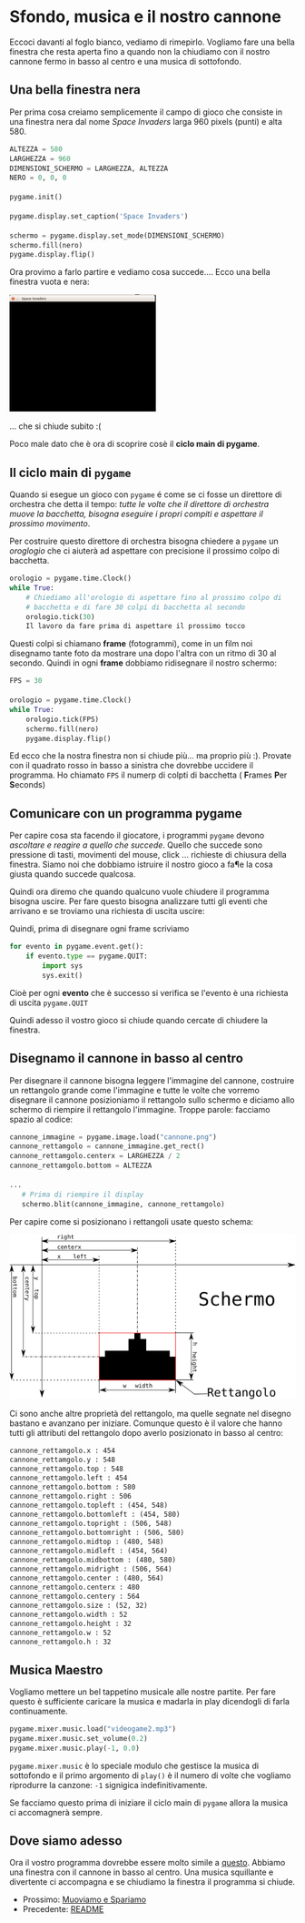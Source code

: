 # Sfondo, musica e il nostro cannone

Eccoci davanti al foglo bianco, vediamo di rimepirlo. Vogliamo fare una bella finestra che resta aperta fino a quando 
non la chiudiamo con il nostro cannone fermo in basso al centro e una musica di sottofondo.

## Una bella finestra nera

Per prima cosa creiamo semplicemente il campo di gioco che consiste in una finestra nera dal nome *Space Invaders* 
larga 960 pixels (punti) e alta 580.

```python
ALTEZZA = 580
LARGHEZZA = 960
DIMENSIONI_SCHERMO = LARGHEZZA, ALTEZZA
NERO = 0, 0, 0

pygame.init()

pygame.display.set_caption('Space Invaders')

schermo = pygame.display.set_mode(DIMENSIONI_SCHERMO)
schermo.fill(nero)
pygame.display.flip()
```

Ora provimo a farlo partire e vediamo cosa succede.... Ecco una bella finestra vuota e nera:

![Finestra vuota e nera](vuoto.png)

... che si chiude subito :(

Poco male dato che è ora di scoprire cosè il **ciclo main di pygame**.

## Il ciclo main di `pygame`

Quando si esegue un gioco con `pygame` é come se ci fosse un direttore di orchestra che detta il tempo: *tutte le 
volte che il direttore di orchestra muove la bacchetta, bisogna eseguire i propri compiti e aspettare il prossimo 
movimento*.

Per costruire questo direttore di orchestra bisogna chiedere a `pygame` un *oroglogio* che ci aiuterà ad aspettare con
precisione il prossimo colpo di bacchetta.

```python
orologio = pygame.time.Clock()
while True:
    # Chiediamo all'orologio di aspettare fino al prossimo colpo di 
    # bacchetta e di fare 30 colpi di bacchetta al secondo
    orologio.tick(30)
    Il lavoro da fare prima di aspettare il prossimo tocco
```

Questi colpi si chiamano **frame** (fotogrammi), come in un film noi disegnamo tante foto da mostrare una dopo l'altra
con un ritmo di 30 al secondo. Quindi in ogni **frame** dobbiamo ridisegnare il nostro schermo:

```python
FPS = 30

orologio = pygame.time.Clock()
while True:
    orologio.tick(FPS)
    schermo.fill(nero)
    pygame.display.flip()
```    

Ed ecco che la nostra finestra non si chiude più... ma proprio più :). Provate con il quadrato rosso in basso a sinistra
che dovrebbe uccidere il programma. Ho chiamato `FPS` il numerp di colpti di bacchetta ( **F**rames **P**er **S**econds)

## Comunicare con un programma pygame

Per capire cosa sta facendo il giocatore, i programmi `pygame` devono *ascoltare e reagire a quello che succede*. Quello
che succede sono pressione di tasti, movimenti del mouse, click ... richieste di chiusura della finestra. Siamo noi che
dobbiamo istruire il nostro gioco a fa¶e la cosa giusta quando succede qualcosa.

Quindi ora diremo che quando qualcuno vuole chiudere il programma bisogna uscire. Per fare questo bisogna analizzare 
tutti gli eventi che arrivano e se troviamo una richiesta di uscita uscire:

Quindi, prima di disegnare ogni frame scriviamo

```python
for evento in pygame.event.get():
    if evento.type == pygame.QUIT:
        import sys
        sys.exit()
```

Cioè per ogni **evento** che è successo si verifica se l'evento è una richiesta di uscita `pygame.QUIT`

Quindi adesso il vostro gioco si chiude quando cercate di chiudere la finestra.

## Disegnamo il cannone in basso al centro

Per disegnare il cannone bisogna leggere l'immagine del cannone, costruire un rettangolo grande come l'immagine e
tutte le volte che vorremo disegnare il cannone posizioniamo il rettangolo sullo schermo e diciamo allo schermo di
riempire il rettangolo l'immagine. Troppe parole: facciamo spazio al codice:

```python
cannone_immagine = pygame.image.load("cannone.png")
cannone_rettamgolo = cannone_immagine.get_rect()
cannone_rettamgolo.centerx = LARGHEZZA / 2
cannone_rettamgolo.bottom = ALTEZZA

...
   # Prima di riempire il display
   schermo.blit(cannone_immagine, cannone_rettamgolo)
```

Per capire come si posizionano i rettangoli usate questo schema:

![Rettangolo](rettangolo.png)

Ci sono anche altre proprietà del rettangolo, ma quelle segnate nel disegno bastano e avanzano per iniziare. Comunque
questo è il valore che hanno tutti gli attributi del rettangolo dopo averlo posizionato in basso al centro:

```
cannone_rettamgolo.x : 454
cannone_rettamgolo.y : 548
cannone_rettamgolo.top : 548
cannone_rettamgolo.left : 454
cannone_rettamgolo.bottom : 580
cannone_rettamgolo.right : 506
cannone_rettamgolo.topleft : (454, 548)
cannone_rettamgolo.bottomleft : (454, 580)
cannone_rettamgolo.topright : (506, 548)
cannone_rettamgolo.bottomright : (506, 580)
cannone_rettamgolo.midtop : (480, 548)
cannone_rettamgolo.midleft : (454, 564)
cannone_rettamgolo.midbottom : (480, 580)
cannone_rettamgolo.midright : (506, 564)
cannone_rettamgolo.center : (480, 564)
cannone_rettamgolo.centerx : 480
cannone_rettamgolo.centery : 564
cannone_rettamgolo.size : (52, 32)
cannone_rettamgolo.width : 52
cannone_rettamgolo.height : 32
cannone_rettamgolo.w : 52
cannone_rettamgolo.h : 32
```

## Musica Maestro

Vogliamo mettere un bel tappetino musicale alle nostre partite. Per fare questo è sufficiente caricare la musica 
e madarla in play dicendogli di farla continuamente.

```python
pygame.mixer.music.load("videogame2.mp3")
pygame.mixer.music.set_volume(0.2)
pygame.mixer.music.play(-1, 0.0)
```

`pygame.mixer.music` è lo speciale modulo che gestisce la musica di sottofondo e il primo argomento di `play()` è il 
numero di volte che vogliamo riprodurre la canzone: `-1` signigica indefinitivamente.

Se facciamo questo prima di iniziare il ciclo main di `pygame` allora la musica ci accomagnerà sempre.

## Dove siamo adesso

Ora il vostro programma dovrebbe essere molto simile a [questo](src/inizio.py). Abbiamo una finestra con il cannone in 
basso al centro. Una musica squillante e divertente ci accompagna e se chiudiamo la finestra il programma si chiude.

* Prossimo: [Muoviamo e Spariamo](muovi.md)
* Precedente: [README](README.md)